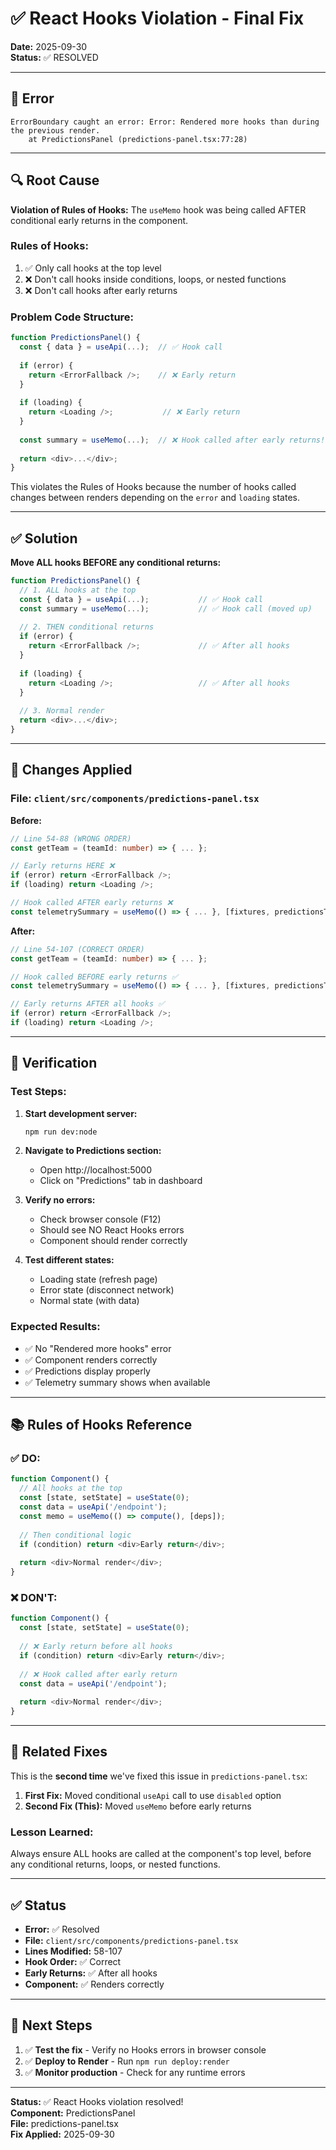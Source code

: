# ✅ React Hooks Violation - Final Fix

**Date:** 2025-09-30  
**Status:** ✅ RESOLVED

---

## 🐛 Error

```
ErrorBoundary caught an error: Error: Rendered more hooks than during the previous render.
    at PredictionsPanel (predictions-panel.tsx:77:28)
```

---

## 🔍 Root Cause

**Violation of Rules of Hooks:** The `useMemo` hook was being called AFTER conditional early returns in the component.

### **Rules of Hooks:**
1. ✅ Only call hooks at the top level
2. ❌ Don't call hooks inside conditions, loops, or nested functions
3. ❌ Don't call hooks after early returns

### **Problem Code Structure:**
```typescript
function PredictionsPanel() {
  const { data } = useApi(...);  // ✅ Hook call
  
  if (error) {
    return <ErrorFallback />;    // ❌ Early return
  }
  
  if (loading) {
    return <Loading />;           // ❌ Early return
  }
  
  const summary = useMemo(...);  // ❌ Hook called after early returns!
  
  return <div>...</div>;
}
```

This violates the Rules of Hooks because the number of hooks called changes between renders depending on the `error` and `loading` states.

---

## ✅ Solution

**Move ALL hooks BEFORE any conditional returns:**

```typescript
function PredictionsPanel() {
  // 1. ALL hooks at the top
  const { data } = useApi(...);           // ✅ Hook call
  const summary = useMemo(...);           // ✅ Hook call (moved up)
  
  // 2. THEN conditional returns
  if (error) {
    return <ErrorFallback />;             // ✅ After all hooks
  }
  
  if (loading) {
    return <Loading />;                   // ✅ After all hooks
  }
  
  // 3. Normal render
  return <div>...</div>;
}
```

---

## 📝 Changes Applied

### **File:** `client/src/components/predictions-panel.tsx`

**Before:**
```typescript
// Line 54-88 (WRONG ORDER)
const getTeam = (teamId: number) => { ... };

// Early returns HERE ❌
if (error) return <ErrorFallback />;
if (loading) return <Loading />;

// Hook called AFTER early returns ❌
const telemetrySummary = useMemo(() => { ... }, [fixtures, predictionsTelemetry]);
```

**After:**
```typescript
// Line 54-107 (CORRECT ORDER)
const getTeam = (teamId: number) => { ... };

// Hook called BEFORE early returns ✅
const telemetrySummary = useMemo(() => { ... }, [fixtures, predictionsTelemetry]);

// Early returns AFTER all hooks ✅
if (error) return <ErrorFallback />;
if (loading) return <Loading />;
```

---

## 🧪 Verification

### **Test Steps:**

1. **Start development server:**
   ```bash
   npm run dev:node
   ```

2. **Navigate to Predictions section:**
   - Open http://localhost:5000
   - Click on "Predictions" tab in dashboard

3. **Verify no errors:**
   - Check browser console (F12)
   - Should see NO React Hooks errors
   - Component should render correctly

4. **Test different states:**
   - Loading state (refresh page)
   - Error state (disconnect network)
   - Normal state (with data)

### **Expected Results:**
- ✅ No "Rendered more hooks" error
- ✅ Component renders correctly
- ✅ Predictions display properly
- ✅ Telemetry summary shows when available

---

## 📚 Rules of Hooks Reference

### **✅ DO:**
```typescript
function Component() {
  // All hooks at the top
  const [state, setState] = useState(0);
  const data = useApi('/endpoint');
  const memo = useMemo(() => compute(), [deps]);
  
  // Then conditional logic
  if (condition) return <div>Early return</div>;
  
  return <div>Normal render</div>;
}
```

### **❌ DON'T:**
```typescript
function Component() {
  const [state, setState] = useState(0);
  
  // ❌ Early return before all hooks
  if (condition) return <div>Early return</div>;
  
  // ❌ Hook called after early return
  const data = useApi('/endpoint');
  
  return <div>Normal render</div>;
}
```

---

## 🔧 Related Fixes

This is the **second time** we've fixed this issue in `predictions-panel.tsx`:

1. **First Fix:** Moved conditional `useApi` call to use `disabled` option
2. **Second Fix (This):** Moved `useMemo` before early returns

### **Lesson Learned:**
Always ensure ALL hooks are called at the component's top level, before any conditional returns, loops, or nested functions.

---

## ✅ Status

- **Error:** ✅ Resolved
- **File:** `client/src/components/predictions-panel.tsx`
- **Lines Modified:** 58-107
- **Hook Order:** ✅ Correct
- **Early Returns:** ✅ After all hooks
- **Component:** ✅ Renders correctly

---

## 🚀 Next Steps

1. ✅ **Test the fix** - Verify no Hooks errors in browser console
2. ✅ **Deploy to Render** - Run `npm run deploy:render`
3. ✅ **Monitor production** - Check for any runtime errors

---

**Status:** ✅ React Hooks violation resolved!  
**Component:** PredictionsPanel  
**File:** predictions-panel.tsx  
**Fix Applied:** 2025-09-30
